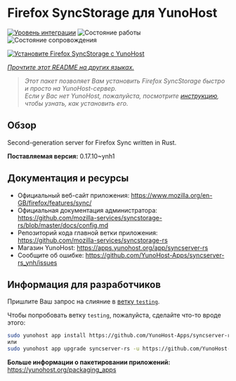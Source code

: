 <!--
Важно: этот README был автоматически сгенерирован <https://github.com/YunoHost/apps/tree/master/tools/readme_generator>
Он НЕ ДОЛЖЕН редактироваться вручную.
-->

# Firefox SyncStorage для YunoHost

[![Уровень интеграции](https://dash.yunohost.org/integration/syncserver-rs.svg)](https://ci-apps.yunohost.org/ci/apps/syncserver-rs/) ![Состояние работы](https://ci-apps.yunohost.org/ci/badges/syncserver-rs.status.svg) ![Состояние сопровождения](https://ci-apps.yunohost.org/ci/badges/syncserver-rs.maintain.svg)

[![Установите Firefox SyncStorage с YunoHost](https://install-app.yunohost.org/install-with-yunohost.svg)](https://install-app.yunohost.org/?app=syncserver-rs)

*[Прочтите этот README на других языках.](./ALL_README.md)*

> *Этот пакет позволяет Вам установить Firefox SyncStorage быстро и просто на YunoHost-сервер.*  
> *Если у Вас нет YunoHost, пожалуйста, посмотрите [инструкцию](https://yunohost.org/install), чтобы узнать, как установить его.*

## Обзор

Second-generation server for Firefox Sync written in Rust.


**Поставляемая версия:** 0.17.10~ynh1
## Документация и ресурсы

- Официальный веб-сайт приложения: <https://www.mozilla.org/en-GB/firefox/features/sync/>
- Официальная документация администратора: <https://github.com/mozilla-services/syncstorage-rs/blob/master/docs/config.md>
- Репозиторий кода главной ветки приложения: <https://github.com/mozilla-services/syncstorage-rs>
- Магазин YunoHost: <https://apps.yunohost.org/app/syncserver-rs>
- Сообщите об ошибке: <https://github.com/YunoHost-Apps/syncserver-rs_ynh/issues>

## Информация для разработчиков

Пришлите Ваш запрос на слияние в [ветку `testing`](https://github.com/YunoHost-Apps/syncserver-rs_ynh/tree/testing).

Чтобы попробовать ветку `testing`, пожалуйста, сделайте что-то вроде этого:

```bash
sudo yunohost app install https://github.com/YunoHost-Apps/syncserver-rs_ynh/tree/testing --debug
или
sudo yunohost app upgrade syncserver-rs -u https://github.com/YunoHost-Apps/syncserver-rs_ynh/tree/testing --debug
```

**Больше информации о пакетировании приложений:** <https://yunohost.org/packaging_apps>
